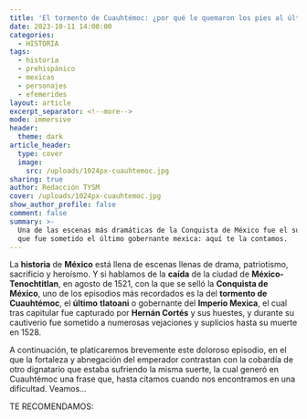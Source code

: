 ```yaml
---
title: 'El tormento de Cuauhtémoc: ¿por qué le quemaron los pies al último tlatoani?'
date: 2023-10-11 14:00:00
categories:
  - HISTORIA
tags:
  - historia
  - prehispánico
  - mexicas
  - personajes
  - efemerides
layout: article
excerpt_separator: <!--more-->
mode: immersive
header:
  theme: dark
article_header:
  type: cover
  image:
    src: /uploads/1024px-cuauhtemoc.jpg
sharing: true
author: Redacción TYSM
cover: /uploads/1024px-cuauhtemoc.jpg
show_author_profile: false
comment: false
summary: >-
  Una de las escenas más dramáticas de la Conquista de México fue el suplicio al
  que fue sometido el último gobernante mexica: aquí te la contamos.
---
```

La **historia** de **México** está llena de escenas llenas de drama, patriotismo, sacrificio y heroísmo. Y si hablamos de la **caída** de la ciudad de **México-Tenochtitlan**, en agosto de 1521, con la que se selló la **Conquista de México**, uno de los episodios más recordados es la del **tormento de Cuauhtémoc**, el **último** **tlatoani** o gobernante del **Imperio Mexica**, el cual tras capitular fue capturado por **Hernán Cortés** y sus huestes, y durante su cautiverio fue sometido a numerosas vejaciones y suplicios hasta su muerte en 1528.

A continuación, te platicaremos brevemente este doloroso episodio, en el que la fortaleza y abnegación del emperador contrastan con la cobardía de otro dignatario que estaba sufriendo la misma suerte, la cual generó en Cuauhtémoc una frase que, hasta citamos cuando nos encontramos en una dificultad. Veamos…

TE RECOMENDAMOS: